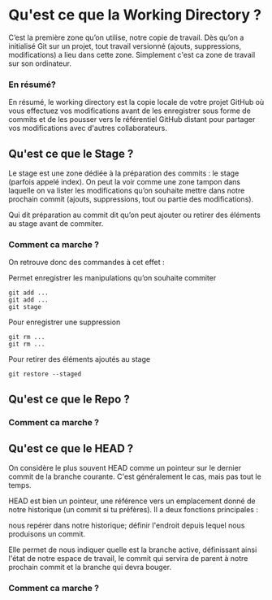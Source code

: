 # Qu'est ce que la Working Directory ?

C’est la première zone qu’on utilise, notre copie de travail. Dès qu’on a initialisé Git sur un projet, tout travail versionné (ajouts, suppressions, modifications) a lieu dans cette zone. Simplement c'est ca zone de travail sur son ordinateur. 



### En résumé?

En résumé, le working directory est la copie locale de votre projet GitHub où vous effectuez vos modifications avant de les enregistrer sous forme de commits et de les pousser vers le référentiel GitHub distant pour partager vos modifications avec d'autres collaborateurs.






## Qu'est ce que le Stage ?

 Le stage est une zone dédiée à la préparation des commits : le stage (parfois appelé index). On peut la voir comme une zone tampon dans laquelle on va lister les modifications qu’on souhaite mettre dans notre prochain commit (ajouts, suppressions, tout ou partie des modifications).

Qui dit préparation au commit dit qu’on peut ajouter ou retirer des éléments au stage avant de commiter. 



### Comment ca marche ?

On retrouve donc des commandes à cet effet :

Permet enregistrer les manipulations qu’on souhaite commiter

```shell
git add ...
git add ...
git stage
```
Pour enregistrer une suppression 

```shell
git rm ... 
git rm ...  
```

Pour retirer des éléments ajoutés au stage

```shell
git restore --staged 
```








## Qu'est ce que le Repo ?







### Comment ca marche ?










## Qu'est ce que le HEAD ?

On considère le plus souvent HEAD comme un pointeur sur le dernier commit de la branche courante. C'est généralement le cas, mais pas tout le temps.

HEAD est bien un pointeur, une référence vers un emplacement donné de notre historique (un commit si tu préfères). Il a deux fonctions 
principales :

nous repérer dans notre historique;
définir l'endroit depuis lequel nous produisons un commit.

Elle permet de nous indiquer quelle est la branche active, définissant ainsi l'état de notre espace de travail, le commit qui servira de parent à notre prochain commit et la branche qui devra bouger.







### Comment ca marche ?